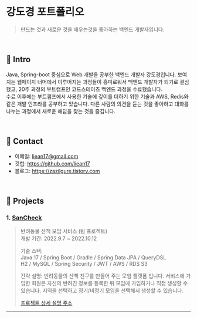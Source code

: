 # 강도경 포트폴리오
>만드는 것과 새로운 것을 배우는것을 좋아하는 백엔드 개발자입니다.

</br>

## :pushpin: Intro
Java, Spring-boot 중심으로 Web 개발을 공부한 백엔드 개발자 강도경입니다.
보여지는 웹페이지 너머에서 이루어지는 과정들이 흥미로워서 백엔드 개발자가 되기로 결심했고, 20주 과정의 부트캠프인 코드스테이츠 백엔드 과정을 수료했습니다.  
수료 이후에는 부트캠프에서 사용한 기술에 깊이를 더하기 위한 기술과 AWS, Redis와 같은 개발 인프라를 공부하고 있습니다.
다른 사람의 의견을 듣는 것을 좋아하고 대화를 나누는 과정에서 새로운 해답을 찾는 것을 즐깁니다.

</br>

## :pushpin: Contact
- 이메일: liean17@gmail.com
- 깃헙: https://github.com/liean17
- 블로그: https://zazilgure.tistory.com

</br>

## :pushpin: Projects
### 1. [SanCheck](https://github.com/project-sancheck/sancheck)
>반려동물 산책 모임 서비스 (팀 프로젝트)  
>개발 기간: 2022.9.7 ~ 2022.10.12  
>  
>기술 스택:  
>Java 17 / Spring Boot / Gradle / Spring Data JPA / QueryDSL  
>H2 / MySQL / Spring Security / JWT / AWS / RDS S3  
>  
>간략 설명:
>반려동물의 산책 친구를 만들어 주는 모임 플랫폼 입니다.
>서비스에 가입한 회원은 자신의 반려견 정보를 등록한 뒤 모임에 가입하거나 직접 생성할 수 있습니다.
>지역을 선택하고 정기/비정기 모임을 선택해서 생성할 수 있습니다.
>
>[프로젝트 상세 설명 주소](https://github.com/liean17/portfolio/blob/main/project/sancheck.md)
>

---
